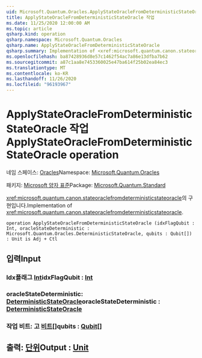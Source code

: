 ```yaml
---
uid: Microsoft.Quantum.Oracles.ApplyStateOracleFromDeterministicStateOracle
title: ApplyStateOracleFromDeterministicStateOracle 작업
ms.date: 11/25/2020 12:00:00 AM
ms.topic: article
qsharp.kind: operation
qsharp.namespace: Microsoft.Quantum.Oracles
qsharp.name: ApplyStateOracleFromDeterministicStateOracle
qsharp.summary: Implementation of <xref:microsoft.quantum.canon.stateoraclefromdeterministicstateoracle>.
ms.openlocfilehash: ba87428936d8e57c1462f54ac7a86e13dfba7b62
ms.sourcegitcommit: a87c1aa8e7453360025e47ba614f25b02ea84ec3
ms.translationtype: MT
ms.contentlocale: ko-KR
ms.lasthandoff: 11/26/2020
ms.locfileid: "96193967"
---
```

# <a name="applystateoraclefromdeterministicstateoracle-operation"></a><span data-ttu-id="aaf53-102">ApplyStateOracleFromDeterministicStateOracle 작업</span><span class="sxs-lookup"><span data-stu-id="aaf53-102">ApplyStateOracleFromDeterministicStateOracle operation</span></span>

<span data-ttu-id="aaf53-103">네임 스페이스: [Oracles](xref:Microsoft.Quantum.Oracles)</span><span class="sxs-lookup"><span data-stu-id="aaf53-103">Namespace: [Microsoft.Quantum.Oracles](xref:Microsoft.Quantum.Oracles)</span></span>

<span data-ttu-id="aaf53-104">패키지: [Microsoft 양자 표준](https://nuget.org/packages/Microsoft.Quantum.Standard)</span><span class="sxs-lookup"><span data-stu-id="aaf53-104">Package: [Microsoft.Quantum.Standard](https://nuget.org/packages/Microsoft.Quantum.Standard)</span></span>


<span data-ttu-id="aaf53-105"><xref:microsoft.quantum.canon.stateoraclefromdeterministicstateoracle>의 구현입니다.</span><span class="sxs-lookup"><span data-stu-id="aaf53-105">Implementation of <xref:microsoft.quantum.canon.stateoraclefromdeterministicstateoracle>.</span></span>

```qsharp
operation ApplyStateOracleFromDeterministicStateOracle (idxFlagQubit : Int, oracleStateDeterministic : Microsoft.Quantum.Oracles.DeterministicStateOracle, qubits : Qubit[]) : Unit is Adj + Ctl
```


## <a name="input"></a><span data-ttu-id="aaf53-106">입력</span><span class="sxs-lookup"><span data-stu-id="aaf53-106">Input</span></span>

### <a name="idxflagqubit--int"></a><span data-ttu-id="aaf53-107">Idx플래그 [Int](xref:microsoft.quantum.lang-ref.int)</span><span class="sxs-lookup"><span data-stu-id="aaf53-107">idxFlagQubit : [Int](xref:microsoft.quantum.lang-ref.int)</span></span>




### <a name="oraclestatedeterministic--deterministicstateoracle"></a><span data-ttu-id="aaf53-108">oracleStateDeterministic: [DeterministicStateOracle](xref:Microsoft.Quantum.Oracles.DeterministicStateOracle)</span><span class="sxs-lookup"><span data-stu-id="aaf53-108">oracleStateDeterministic : [DeterministicStateOracle](xref:Microsoft.Quantum.Oracles.DeterministicStateOracle)</span></span>




### <a name="qubits--qubit"></a><span data-ttu-id="aaf53-109">작업 비트: 고 [비트](xref:microsoft.quantum.lang-ref.qubit)[]</span><span class="sxs-lookup"><span data-stu-id="aaf53-109">qubits : [Qubit](xref:microsoft.quantum.lang-ref.qubit)[]</span></span>





## <a name="output--unit"></a><span data-ttu-id="aaf53-110">출력: [단위](xref:microsoft.quantum.lang-ref.unit)</span><span class="sxs-lookup"><span data-stu-id="aaf53-110">Output : [Unit](xref:microsoft.quantum.lang-ref.unit)</span></span>

